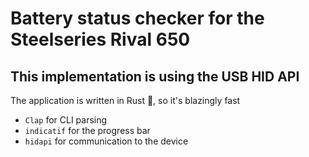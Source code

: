 # Battery status checker for the Steelseries Rival 650

## This implementation is using the USB HID API

The application is written in Rust 🦀, so it's blazingly fast 


 - `Clap` for CLI parsing
 - `indicatif` for the progress bar
 - `hidapi` for communication to the device